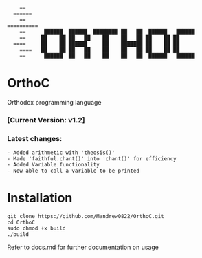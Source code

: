         == 		 
      ======	
        ==	    
    ==========   
	    ==      ██████  ██████  ████████ ██   ██  ██████   ██████ 
        ==     ██    ██ ██   ██    ██    ██   ██ ██    ██ ██      
      ====     ██    ██ ██████     ██    ███████ ██    ██ ██      
        ====   ██    ██ ██   ██    ██    ██   ██ ██    ██ ██      
        ==      ██████  ██   ██    ██    ██   ██  ██████   ██████ 




# OrthoC
Orthodox programming language

### [Current Version: v1.2]
### Latest changes:
	- Added arithmetic with 'theosis()'
	- Made 'faithful.chant()' into 'chant()' for efficiency
	- Added Variable functionality
 	- Now able to call a variable to be printed

# Installation
    git clone https://github.com/Mandrew0822/OrthoC.git
    cd OrthoC
    sudo chmod +x build
    ./build

Refer to docs.md for further documentation on usage















